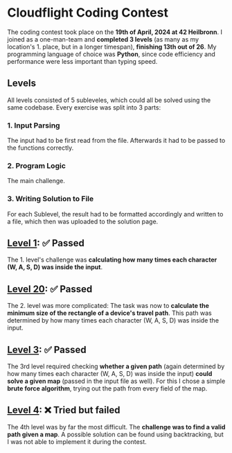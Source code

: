 # Cloudflight Coding Contest
The coding contest took place on the **19th of April, 2024 at 42 Heilbronn**. I joined as a one-man-team and **completed 3 levels** (as many as my location's 1. place, but in a longer timespan), **finishing 13th out of 26**. My programming language of choice was **Python**, since code efficiency and performance were less important than typing speed. 

## Levels
All levels consisted of 5 subleveles, which could all be solved using the same codebase. Every exercise was split into 3 parts:
### 1. Input Parsing
The input had to be first read from the file. Afterwards it had to be passed to the functions correctly.
### 2. Program Logic 
The main challenge.
### 3. Writing Solution to File
For each Sublevel, the result had to be formatted accordingly and written to a file, which then was uploaded to the solution page.

## [Level 1](https://github.com/LeonDavidZipp/cloudflightcodingcontest/tree/main/lvl_1): ✅ Passed
The 1. level's challenge was **calculating how many times each character (W, A, S, D) was inside the input**.

## [Level 20](https://github.com/LeonDavidZipp/cloudflightcodingcontest/tree/main/lvl_2): ✅ Passed
The 2. level was more complicated: The task was now to **calculate the minimum size of the rectangle of a device's travel path**. This path was determined by how many times each character (W, A, S, D) was inside the input.

## [Level 3](https://github.com/LeonDavidZipp/cloudflightcodingcontest/tree/main/lvl_3): ✅ Passed
The 3rd level required checking **whether a given path** (again determined by how many times each character (W, A, S, D) was inside the input) **could solve a given map** (passed in the input file as well). For this I chose a simple **brute force algorithm**, trying out the path from every field of the map.

## [Level 4](https://github.com/LeonDavidZipp/cloudflightcodingcontest/tree/main/lvl_4): ❌ Tried but failed
The 4th level was by far the most difficult. The **challenge was to find a valid path given a map**. A possible solution can be found using backtracking, but I was not able to implement it during the contest.
